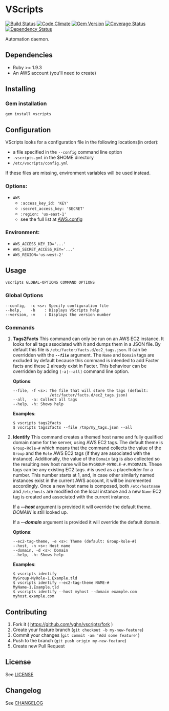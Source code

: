 # VScripts
  [![Build Status](https://travis-ci.org/vghn/vscripts.svg?branch=master)](https://travis-ci.org/vghn/vscripts)
  [![Code Climate](https://codeclimate.com/github/vghn/vscripts.png)](https://codeclimate.com/github/vghn/vscripts)
  [![Gem Version](https://badge.fury.io/rb/vscripts.svg)](http://badge.fury.io/rb/vscripts)
  [![Coverage Status](https://coveralls.io/repos/vghn/vscripts/badge.png)](https://coveralls.io/r/vghn/vscripts)
  [![Dependency Status](https://gemnasium.com/vghn/vscripts.svg)](https://gemnasium.com/vghn/vscripts)

Automation daemon.

## Dependencies
- Ruby >= 1.9.3
- An AWS account (you'll need to create)

## Installing

### Gem installation
`gem install vscripts`

## Configuration

VScripts looks for a configuration file in the following locations(in order):

  - a file specified in the `--config` command line option
  - `.vscripts.yml` in the $HOME directory
  - `/etc/vscripts/config.yml`

If these files are missing, environment variables will be used instead.

### Options:

  - `AWS`
    - `:access_key_id: 'KEY'`
    - `:secret_access_key: 'SECRET'`
    - `:region: 'us-east-1'`
    - see the full list at [AWS.config](http://docs.aws.amazon.com/AWSRubySDK/latest/AWS.html#config-class_method)

### Environment:

- `AWS_ACCESS_KEY_ID='...'`
- `AWS_SECRET_ACCESS_KEY='...'`
- `AWS_REGION='us-west-2'`

## Usage

```
vscripts GLOBAL-OPTIONS COMMAND OPTIONS
```


### Global Options
```
--config,  -c <s>: Specify configuration file
--help,    -h    : Displays VScripts help
--version, -v    : Displays the version number
```


### Commands

1. **Tags2Facts**
  This command can only be run on an AWS EC2 instance. It looks for all tags
associated with it and dumps them in a JSON file. By default this file is
`/etc/facter/facts.d/ec2_tags.json`. It can be overridden with the
***`--file`*** argument.
The `Name` and `Domain` tags are excluded by default because this command is
intended to add Facter facts and these 2 already exist in Facter. This behaviour
can be overridden by adding `[-a|--all]` command line option.

    **Options**:

    ```
    --file, -f <s>: The file that will store the tags (default:
                    /etc/facter/facts.d/ec2_tags.json)
    --all,  -a: Collect all tags
    --help, -h: Shows help
    ```

    **Examples**:

    ```
    $ vscripts tags2facts
    $ vscripts tags2facts --file /tmp/my_tags.json --all
    ```

2. **Identify**
  This command creates a themed host name and fully qualified domain name for
the server, using AWS EC2 tags. The default theme is `Group-Role-#` which means
that the command collects the value of the `Group` and the `Role` AWS EC2 tags
(if they are associated with the instance). Additionally, the value of the
`Domain` tag is also collected so the resulting new host name will be
`MYGROUP-MYROLE-#.MYDOMAIN`.
These tags can be any existing EC2 tags. `#` is used as a placeholder for a
number. This number starts at 1, and, in case other similarly named instances
exist in the current AWS account, it will be incremented accordingly.
Once a new host name is composed, both `/etc/hostname` and `/etc/hosts` are
modified on the local instance and a new `Name` EC2 tag is created and
associated with the current instance.

    If a ***--host*** argument is provided it will override the default theme.
    *DOMAIN* is still looked up.

    If a ***--domain*** argument is provided it will override the default
    domain.

    **Options**:

    ```
    --ec2-tag-theme, -e <s>: Theme (default: Group-Role-#)
    --host, -n <s>: Host name
    --domain, -d <s>: Domain
    --help, -h: Shows help
    ```

    **Examples**:

    ```
    $ vscripts identify
    MyGroup-MyRole-1.Example.tld
    $ vscripts identify --ec2-tag-theme NAME-#
    MyName-1.Example.tld
    $ vscripts identify --host myhost --domain example.com
    myhost.example.com
    ```


## Contributing

1. Fork it ( https://github.com/vghn/vscripts/fork )
2. Create your feature branch (`git checkout -b my-new-feature`)
3. Commit your changes (`git commit -am 'Add some feature'`)
4. Push to the branch (`git push origin my-new-feature`)
5. Create new Pull Request


## License
See [LICENSE](LICENSE)


## Changelog
See [CHANGELOG](CHANGELOG.md)
